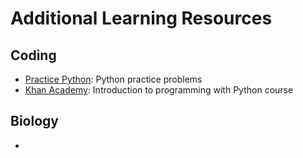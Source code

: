 # Additional Learning Resources
## Coding
* [Practice Python](https://www.practicepython.org/): Python practice problems
* [Khan Academy](https://alison.com/course/introduction-to-programming-with-python): Introduction to programming with Python course

## Biology
* 
